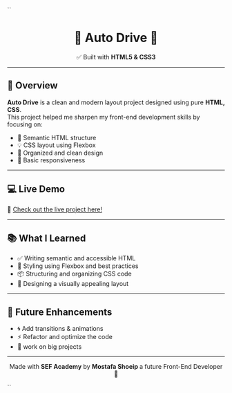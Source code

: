 ``<h1 align="center">🌟 Auto Drive 🌟</h1>

<p align="center">
  ✅ Built with <strong>HTML5 & CSS3 </strong>  
</p>

---

## 📌 Overview

**Auto Drive** is a clean and modern layout project designed using pure **HTML, CSS**.  
This project helped me sharpen my front-end development skills by focusing on:

- 🧱 Semantic HTML structure  
- 💡 CSS layout using Flexbox    
- 🎯 Organized and clean design  
- 📱 Basic responsiveness

---

## 💻 Live Demo

🚀 [Check out the live project here!](https://mostafawaelshoeip.github.io/SEF-Project-2/)

---

## 📚 What I Learned

- ✅ Writing semantic and accessible HTML
- 🎨 Styling using Flexbox and best practices
- 📦 Structuring and organizing CSS code
- 📐 Designing a visually appealing layout

---

## 🔮 Future Enhancements

- 🌀 Add transitions & animations
- ⚡️ Refactor and optimize the code
- 🔧 work on big projects 

---

<p align="center">Made with <b>SEF Academy</b> by <b>Mostafa Shoeip </b>a future Front-End Developer 🚀</p>
``
